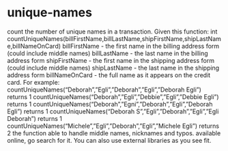 # unique-names
count the number of unique names in a transaction.
Given this function:
int countUniqueNames(billFirstName,billLastName,shipFirstName,shipLastName,billNameOnCard)
billFirstName - the first name in the billing address form (could include middle names)
billLastName - the last name in the billing address form
shipFirstName - the first name in the shipping address form (could include middle names)
shipLastName - the last name in the shipping address form
billNameOnCard - the full name as it appears on the credit card.
For example:
countUniqueNames(“Deborah”,”Egli”,”Deborah”,”Egli”,”Deborah Egli”) returns 1
countUniqueNames(“Deborah”,”Egli”,”Debbie”,”Egli”,”Debbie Egli”) returns 1
countUniqueNames(“Deborah”,”Egni”,”Deborah”,”Egli”,”Deborah Egli”) returns 1
countUniqueNames(“Deborah S”,”Egli”,”Deborah”,”Egli”,”Egli Deborah”) returns 1
countUniqueNames(“Michele”,”Egli”,”Deborah”,”Egli”,”Michele Egli”) returns 2
the function able to handle middle names, nicknames and typos.
available online, go search for it. You can also use external libraries as you see fit.
